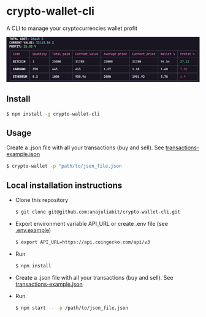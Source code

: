 # crypto-wallet-cli

A CLI to manage your cryptocurrencies wallet profit

![Output preview image](./assets/example-output.jpg)

## Install

```bash
$ npm install -g crypto-wallet-cli
```

## Usage 

Create a .json file with all your transactions (buy and sell). See [transactions-example.json](./transactions-example.json)

```bash
$ crypto-wallet -p "path/to/json_file.json
```

## Local installation instructions

- Clone this repository

    ```bash
    $ git clone git@github.com:anajuliabit/crypto-wallet-cli.git
    ```
- Export environment variable API_URL or create .env file (see [.env.example](./.env.example))

    ```bash
    $ export API_URL=https://api.coingecko.com/api/v3
    ```
- Run

    ```bash
    $ npm install
    ``` 
- Create a .json file with all your transactions (buy and sell). See [transactions-example.json](./transactions-example.json)

- Run 

    ```bash
    $ npm start -- -p /path/to/json_file.json
    ```





